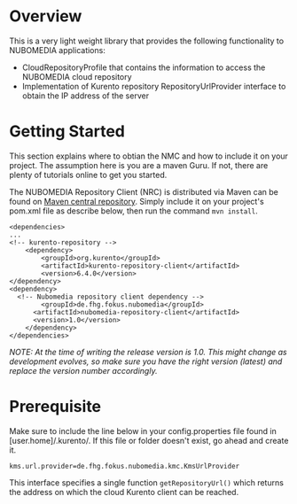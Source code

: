 # Overview
This is a very light weight library that provides the following functionality to NUBOMEDIA applications:
* CloudRepositoryProfile that contains the information to access the NUBOMEDIA cloud repository
* Implementation of Kurento repository RepositoryUrlProvider interface to obtain the IP address of the server 


# Getting Started
This section explains where to obtian the NMC and how to include it on your project. The assumption here is you are a maven Guru. If not, there are plenty of tutorials online to get you started.

The NUBOMEDIA Repository Client (NRC) is distributed via Maven can be found on [Maven central repository](http://search.maven.org/#search%7Cga%7C1%7Cde.fhg).
Simply include it on your project's pom.xml file as describe below, then run the command ```mvn install```.

```
<dependencies>
...
<!-- kurento-repository -->
	<dependency>
		<groupId>org.kurento</groupId>
		<artifactId>kurento-repository-client</artifactId>
		<version>6.4.0</version>
</dependency>
<dependency>
  <!-- Nubomedia repository client dependency -->
		<groupId>de.fhg.fokus.nubomedia</groupId>
	  <artifactId>nubomedia-repository-client</artifactId>
	  <version>1.0</version>
	</dependency>
</dependencies>
```
*NOTE: At the time of writing the release version is 1.0. This might change as development evolves, so make sure you have the right version (latest) and replace the version number accordingly.*

# Prerequisite
Make sure to include the line below in your config.properties file found in [user.home]/.kurento/. If this file or folder doesn't exist, go ahead and create it.

```
kms.url.provider=de.fhg.fokus.nubomedia.kmc.KmsUrlProvider
````
This interface specifies a single function ```getRepositoryUrl()``` which returns the address on which the cloud Kurento client can be reached.
